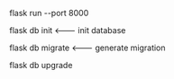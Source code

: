 flask run --port 8000 

flask db init <--- init database 

flask db migrate <--- generate migration 

flask db upgrade